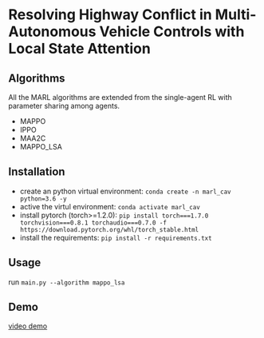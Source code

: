 # Resolving Highway Conflict in Multi-Autonomous Vehicle Controls with Local State Attention

## Algorithms

All the MARL algorithms are extended from the single-agent RL with parameter sharing among agents.
- MAPPO
- IPPO
- MAA2C
- MAPPO_LSA

## Installation
- create an python virtual environment: `conda create -n marl_cav python=3.6 -y`
- active the virtul environment: `conda activate marl_cav`
- install pytorch (torch>=1.2.0): `pip install torch===1.7.0 torchvision===0.8.1 torchaudio===0.7.0 -f https://download.pytorch.org/whl/torch_stable.html`
- install the requirements: `pip install -r requirements.txt`

## Usage
run `main.py --algorithm mappo_lsa`

## Demo
[video demo](https://drive.google.com/file/d/1fW8IFT_w5RL2l4s64auoZi0USMcls0_D/view?usp=sharing)

